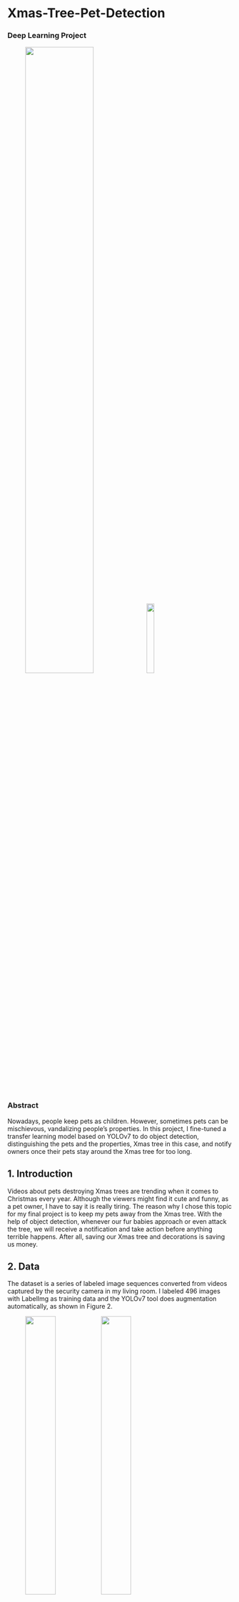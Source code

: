 # Xmas-Tree-Pet-Detection
### Deep Learning Project

<figure class="a">
<img src=https://github.com/sasha-soQ/Xmas-Tree-Pet-Detection/assets/109583554/2f13e0a5-a33d-40de-b012-14c28350e55e width=60% />&emsp; <img src=https://github.com/sasha-soQ/Xmas-Tree-Pet-Detection/assets/109583554/157bcc2d-60be-45b8-97e0-511cea6b7ef2 width=20% />
</figure>


### Abstract
Nowadays, people keep pets as children. However, sometimes pets can be mischievous, vandalizing people’s properties. In this project, I fine-tuned a transfer learning model based on YOLOv7 to do object detection, distinguishing the pets and the properties, Xmas tree in this case, and notify owners once their pets stay around the Xmas tree for too long.

## 1. Introduction
Videos about pets destroying Xmas trees are trending when it comes to Christmas every year. Although the viewers might find it cute and funny, as a pet owner, I have to say it is really tiring. The reason why I chose this topic for my final project is to keep my pets away from the Xmas tree. With the help of object detection, whenever our fur babies approach or even attack the tree, we will receive a notification and take action before anything terrible happens. After all, saving our Xmas tree and decorations is saving us money.

## 2. Data
The dataset is a series of labeled image sequences converted from videos captured by the security camera in my living room. I labeled 496 images with LabelImg as training data and the YOLOv7 tool does augmentation automatically, as shown in Figure 2.

<figure class="a">
<img src=https://github.com/sasha-soQ/Xmas-Tree-Pet-Detection/assets/109583554/5d2b4e72-735e-4948-a99d-b88dafd61c03 width=40% /><img src=https://github.com/sasha-soQ/Xmas-Tree-Pet-Detection/assets/109583554/95f5c787-d177-40ee-ba37-4068c34a8b01 width=40% />
</figure>  

*Figure 1. Labeling with LabelImg and labeled dataset*  

<figure class="a">
<img src=https://github.com/sasha-soQ/Xmas-Tree-Pet-Detection/assets/109583554/4dc52210-d9be-4d63-b037-e6634a3c57b9 width=15% /><img src=https://github.com/sasha-soQ/Xmas-Tree-Pet-Detection/assets/109583554/03ba6b73-c309-4dcc-a7a0-ddbe14f7825b width=15% />
</figure>

*Figure 2. YOLOv7 Augmentation*

## 3. Methods
The method applied in this project is transfer learning based on YOLOv7, with fine-tuning using a customized dataset. I’ve considered using the original pre-trained model YOLOv7 along with open-source Coco dataset images including cat and dog labels, but the result shows low accuracy and confidence, as shown in Figure 3.

<figure class="a">
<img src=https://github.com/sasha-soQ/Xmas-Tree-Pet-Detection/assets/109583554/6e36e37c-7642-4397-b5ad-91082ff8186c width=25% /><img src=https://github.com/sasha-soQ/Xmas-Tree-Pet-Detection/assets/109583554/954f06a1-7e1d-4dd8-99df-d0f8451685b6 width=25% />
</figure>

*Figure 3. Comparison of pre-trained YOLOv7 with Coco dataset weight and after fine-tuning with both conf-threshold and iou-threshold is 0.3*

## 4. Experiments
In this project, I use an Android emulator to stream the security camera filming the Xmas tree. Next, capture every single frame and determine whether any cat or dog has come across the scene and overlaps with the Xmas tree. If a dog, a cat, or both a dog and a cat approach the tree for more than 40 frames within 50 frames. It will trigger the Line notify bot to send a message along with a labeled image to inform owners, “Your dog/cat is being naughty!”. The time interval between two Line notifications will be no less than 1 minute.

The outcomes with different confidence thresholds of my model are shown in Figure 4. Figure 5 includes a comparison of day and night conditions, with different natural lights and indoor lights, which shows the model works efficiently in different environments. The F1 score is shown in Figure 6. When the confidence falls between 0.9-0.95, we get the F1 score of 1. Therefore, the confidence threshold is set to 0.9 in this case and the result came out fairly accurate from practical observation without misjudgment. Figure 7, respectively shows the loss of bounding boxes, objects, and classes.

<figure class="a">
<img src=https://github.com/sasha-soQ/Xmas-Tree-Pet-Detection/assets/109583554/61875d51-df23-4add-8a4b-69a7e4827f07 width=35% /><img src=https://github.com/sasha-soQ/Xmas-Tree-Pet-Detection/assets/109583554/b10e353c-4bd9-40a6-bb43-e9d4eb1595f1 width=35% />
</figure>

*Figure 4. Comparison of 0.003 confidence threshold and 0.7 confidence threshold of my model*

<figure class="a">
<img src=https://github.com/sasha-soQ/Xmas-Tree-Pet-Detection/assets/109583554/5d2de558-d7ce-4e1c-95e4-386b8714e8ae7 width=35% /><img src=https://github.com/sasha-soQ/Xmas-Tree-Pet-Detection/assets/109583554/3edb1075-9c51-47c2-907e-361060fb5b5c width=35% />
</figure>
  
*Figure 5. Comparison of day and night conditions with different natural lights and indoor lights*

<img src=https://github.com/sasha-soQ/Xmas-Tree-Pet-Detection/assets/109583554/4da63139-7139-41f0-a05b-1c5e68b76a487 width=35% />

*Figure 6. F1 curve*

<img src=https://github.com/sasha-soQ/Xmas-Tree-Pet-Detection/assets/109583554/6c5b3c17-6dff-490e-b8f9-c261721ad4a2 width=35% />

*Figure 7. Loss*

The common failure modes of my model would be when pets go behind and are blocked by the Xmas tree. In this case, pets are not detected and thus failed to inform owners.

## 5. Conclusion
In conclusion, the Xmas tree is rescued. To make it more functional, my ideas for future extensions are:

1) Buy a better security camera, and connect it to edge devices coordinate with sirens. So, whenever pets go near Xmas tree, the alarm will go off and keep them away immediately.
2) Probably combine the model with RNN to eliminate the pet-behind-tree hazard.
